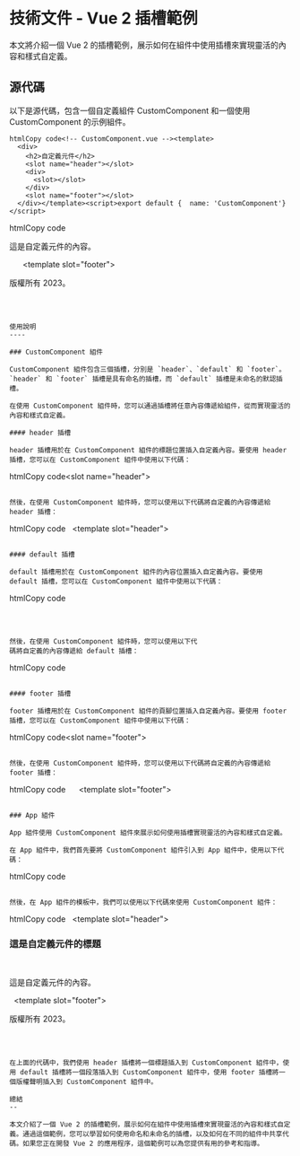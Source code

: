 技術文件 \- Vue 2 插槽範例
==================

本文將介紹一個 Vue 2 的插槽範例，展示如何在組件中使用插槽來實現靈活的內容和樣式自定義。

源代碼
---

以下是源代碼，包含一個自定義組件 CustomComponent 和一個使用 CustomComponent 的示例組件。

```
htmlCopy code<!-- CustomComponent.vue --><template>
  <div>
    <h2>自定義元件</h2>
    <slot name="header"></slot>
    <div>
      <slot></slot>
    </div>
    <slot name="footer"></slot>
  </div></template><script>export default {  name: 'CustomComponent'}</script>
``````
htmlCopy code<!-- App.vue --><template>
  <div>
    <custom-component>
      <template slot="header">
        <h3>這是自定義元件的標題</h3>
      </template>
      <p>這是自定義元件的內容。</p>
      <template slot="footer">
        <p>版權所有 2023。</p>
      </template>
    </custom-component>
  </div></template><script>import CustomComponent from './CustomComponent.vue'export default {  components: {    CustomComponent
  }
}</script>
```

使用說明
----

### CustomComponent 組件

CustomComponent 組件包含三個插槽，分別是 `header`、`default` 和 `footer`。 `header` 和 `footer` 插槽是具有命名的插槽，而 `default` 插槽是未命名的默認插槽。

在使用 CustomComponent 組件時，您可以通過插槽將任意內容傳遞給組件，從而實現靈活的內容和樣式自定義。

#### header 插槽

header 插槽用於在 CustomComponent 組件的標題位置插入自定義內容。要使用 header 插槽，您可以在 CustomComponent 組件中使用以下代碼：

```
htmlCopy code<slot name="header"></slot>
```

然後，在使用 CustomComponent 組件時，您可以使用以下代碼將自定義的內容傳遞給 header 插槽：

```
htmlCopy code<custom-component>
  <template slot="header">
    <!-- 在這裡插入自定義內容 -->
  </template>
  <!-- 其他內容 --></custom-component>
```

#### default 插槽

default 插槽用於在 CustomComponent 組件的內容位置插入自定義內容。要使用 default 插槽，您可以在 CustomComponent 組件中使用以下代碼：

```
htmlCopy code<div>
  <slot></slot></div>
```

然後，在使用 CustomComponent 組件時，您可以使用以下代
碼將自定義的內容傳遞給 default 插槽：

```
htmlCopy code<custom-component>
  <!-- 在這裡插入自定義內容 --></custom-component>
```

#### footer 插槽

footer 插槽用於在 CustomComponent 組件的頁腳位置插入自定義內容。要使用 footer 插槽，您可以在 CustomComponent 組件中使用以下代碼：

```
htmlCopy code<slot name="footer"></slot>
```

然後，在使用 CustomComponent 組件時，您可以使用以下代碼將自定義的內容傳遞給 footer 插槽：

```
htmlCopy code<custom-component>
  <!-- 其他內容 -->
  <template slot="footer">
    <!-- 在這裡插入自定義內容 -->
  </template></custom-component>
```

### App 組件

App 組件使用 CustomComponent 組件來展示如何使用插槽實現靈活的內容和樣式自定義。

在 App 組件中，我們首先要將 CustomComponent 組件引入到 App 組件中，使用以下代碼：

```
htmlCopy code<script>import CustomComponent from './CustomComponent.vue'export default {  components: {    CustomComponent
  }
}</script>
```

然後，在 App 組件的模板中，我們可以使用以下代碼來使用 CustomComponent 組件：

```
htmlCopy code<custom-component>
  <template slot="header">
    <h3>這是自定義元件的標題</h3>
  </template>
  <p>這是自定義元件的內容。</p>
  <template slot="footer">
    <p>版權所有 2023。</p>
  </template></custom-component>
```

在上面的代碼中，我們使用 header 插槽將一個標題插入到 CustomComponent 組件中，使用 default 插槽將一個段落插入到 CustomComponent 組件中，使用 footer 插槽將一個版權聲明插入到 CustomComponent 組件中。

總結
--

本文介紹了一個 Vue 2 的插槽範例，展示如何在組件中使用插槽來實現靈活的內容和樣式自定義。通過這個範例，您可以學習如何使用命名和未命名的插槽，以及如何在不同的組件中共享代碼。如果您正在開發 Vue 2 的應用程序，這個範例可以為您提供有用的參考和指導。